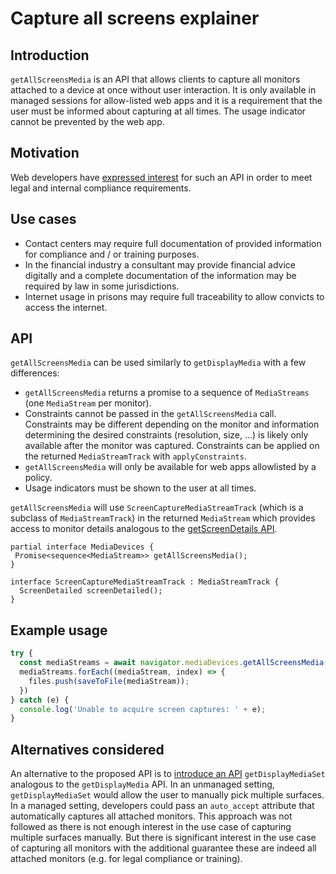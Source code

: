 # Capture all screens explainer

## Introduction
`getAllScreensMedia` is an API that allows clients to capture all monitors
attached to a device at once without user interaction. It is only available in
managed sessions for allow-listed web apps and it is a requirement
that the user must be informed about capturing at all times. The usage
indicator cannot be prevented by the web app.

## Motivation
Web developers have [expressed interest](https://github.com/w3c/mediacapture-screen-share/issues/204) for such an API in order to meet legal and internal
compliance requirements.

## Use cases
* Contact centers may require full documentation of provided information for
compliance and / or training purposes.
* In the financial industry a consultant may provide financial advice digitally
and a complete documentation of the information may be required by law in some
jurisdictions.
* Internet usage in prisons may require full traceability to allow convicts to
access the internet.

## API

`getAllScreensMedia` can be used similarly to `getDisplayMedia` with
a few differences:
* `getAllScreensMedia` returns a promise to a sequence of
`MediaStreams` (one `MediaStream` per monitor).
* Constraints cannot be passed in the `getAllScreensMedia` call. Constraints may be
different depending on the monitor and information determining the desired
constraints (resolution, size, …) is likely only available after the monitor
was captured. Constraints can be applied on the returned `MediaStreamTrack`
with `applyConstraints`.
* `getAllScreensMedia` will only be available for web apps allowlisted by a
policy.
* Usage indicators must be shown to the user at all times.

`getAllScreensMedia` will use `ScreenCaptureMediaStreamTrack` (which is a
subclass of `MediaStreamTrack`) in the returned `MediaStream` which provides
access to monitor details analogous to the
[getScreenDetails API](https://developer.chrome.com/articles/multi-screen-window-placement/#the-getscreendetails()-method).

```idl
partial interface MediaDevices {
 Promise<sequence<MediaStream>> getAllScreensMedia();
}
```

```idl
interface ScreenCaptureMediaStreamTrack : MediaStreamTrack {
  ScreenDetailed screenDetailed();
}
```

## Example usage
```js
try {
  const mediaStreams = await navigator.mediaDevices.getAllScreensMedia();
  mediaStreams.forEach((mediaStream, index) => {
    files.push(saveToFile(mediaStream));
  })
} catch (e) {
  console.log('Unable to acquire screen captures: ' + e);
}
```

## Alternatives considered
An alternative to the proposed API is to [introduce an API](https://github.com/w3c/mediacapture-screen-share/issues/204)
`getDisplayMediaSet` analogous to the `getDisplayMedia` API.
In an unmanaged setting, `getDisplayMediaSet` would allow the user to manually pick
multiple surfaces.
In a managed setting, developers could pass an `auto_accept` attribute that
automatically captures all attached monitors.
This approach was not followed as there is not enough interest in the use case
of capturing multiple surfaces manually. But there is significant interest in the
use case of capturing all monitors with the additional guarantee these are indeed
all attached monitors (e.g. for legal compliance or training).
